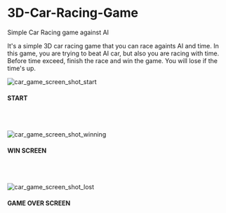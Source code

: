 # 3D-Car-Racing-Game
Simple Car Racing game against AI

It's a simple 3D car racing game that you can race againts AI and time. In this game, you are trying to beat AI car, but also you are racing with time. Before time exceed, finish the race and win the game. You will lose if the time's up.

![car_game_screen_shot_start](https://github.com/berkaykaradayi/3D-Car-Racing-Game/assets/48567842/b548a891-24d4-4b3f-a976-e2d39f875d0b) 
#### START  
 <br>
 <br>


![car_game_screen_shot_winning](https://github.com/berkaykaradayi/3D-Car-Racing-Game/assets/48567842/2ec5905c-5977-48dd-940c-a14b965c8677)
#### WIN SCREEN
 <br>
  <br>


![car_game_screen_shot_lost](https://github.com/berkaykaradayi/3D-Car-Racing-Game/assets/48567842/48007539-5c45-48b9-aeaa-2a267c449590)
#### GAME OVER SCREEN
   

